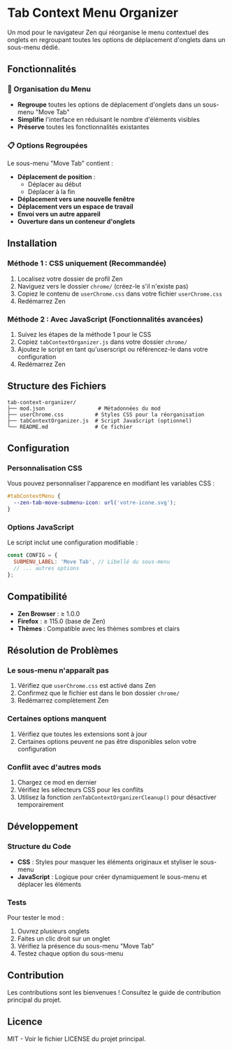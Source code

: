 # Tab Context Menu Organizer

Un mod pour le navigateur Zen qui réorganise le menu contextuel des onglets en regroupant toutes les options de déplacement d'onglets dans un sous-menu dédié.

## Fonctionnalités

### 🎯 Organisation du Menu

- **Regroupe** toutes les options de déplacement d'onglets dans un sous-menu "Move Tab"
- **Simplifie** l'interface en réduisant le nombre d'éléments visibles
- **Préserve** toutes les fonctionnalités existantes

### 📋 Options Regroupées

Le sous-menu "Move Tab" contient :

- **Déplacement de position** :
  - Déplacer au début
  - Déplacer à la fin
- **Déplacement vers une nouvelle fenêtre**
- **Déplacement vers un espace de travail**
- **Envoi vers un autre appareil**
- **Ouverture dans un conteneur d'onglets**

## Installation

### Méthode 1 : CSS uniquement (Recommandée)

1. Localisez votre dossier de profil Zen
2. Naviguez vers le dossier `chrome/` (créez-le s'il n'existe pas)
3. Copiez le contenu de `userChrome.css` dans votre fichier `userChrome.css`
4. Redémarrez Zen

### Méthode 2 : Avec JavaScript (Fonctionnalités avancées)

1. Suivez les étapes de la méthode 1 pour le CSS
2. Copiez `tabContextOrganizer.js` dans votre dossier `chrome/`
3. Ajoutez le script en tant qu'userscript ou référencez-le dans votre configuration
4. Redémarrez Zen

## Structure des Fichiers

```
tab-context-organizer/
├── mod.json                 # Métadonnées du mod
├── userChrome.css          # Styles CSS pour la réorganisation
├── tabContextOrganizer.js  # Script JavaScript (optionnel)
└── README.md               # Ce fichier
```

## Configuration

### Personnalisation CSS

Vous pouvez personnaliser l'apparence en modifiant les variables CSS :

```css
#tabContextMenu {
  --zen-tab-move-submenu-icon: url('votre-icone.svg');
}
```

### Options JavaScript

Le script inclut une configuration modifiable :

```javascript
const CONFIG = {
  SUBMENU_LABEL: 'Move Tab', // Libellé du sous-menu
  // ... autres options
};
```

## Compatibilité

- **Zen Browser** : ≥ 1.0.0
- **Firefox** : ≥ 115.0 (base de Zen)
- **Thèmes** : Compatible avec les thèmes sombres et clairs

## Résolution de Problèmes

### Le sous-menu n'apparaît pas

1. Vérifiez que `userChrome.css` est activé dans Zen
2. Confirmez que le fichier est dans le bon dossier `chrome/`
3. Redémarrez complètement Zen

### Certaines options manquent

1. Vérifiez que toutes les extensions sont à jour
2. Certaines options peuvent ne pas être disponibles selon votre configuration

### Conflit avec d'autres mods

1. Chargez ce mod en dernier
2. Vérifiez les sélecteurs CSS pour les conflits
3. Utilisez la fonction `zenTabContextOrganizerCleanup()` pour désactiver temporairement

## Développement

### Structure du Code

- **CSS** : Styles pour masquer les éléments originaux et styliser le sous-menu
- **JavaScript** : Logique pour créer dynamiquement le sous-menu et déplacer les éléments

### Tests

Pour tester le mod :

1. Ouvrez plusieurs onglets
2. Faites un clic droit sur un onglet
3. Vérifiez la présence du sous-menu "Move Tab"
4. Testez chaque option du sous-menu

## Contribution

Les contributions sont les bienvenues ! Consultez le guide de contribution principal du projet.

## Licence

MIT - Voir le fichier LICENSE du projet principal.
